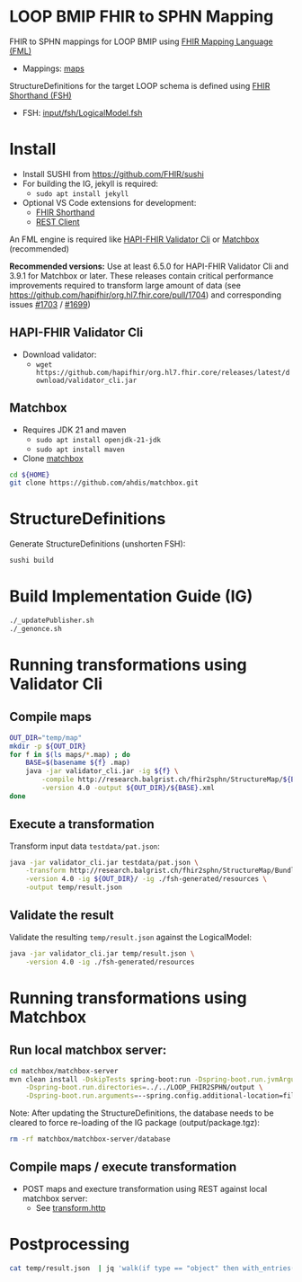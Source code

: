 # LOOP BMIP FHIR to SPHN Mapping

FHIR to SPHN mappings for LOOP BMIP using [FHIR Mapping Language (FML)](https://build.fhir.org/mapping-language.html)
* Mappings: [maps](maps/)

StructureDefinitions for the target LOOP schema is defined using [FHIR Shorthand (FSH)](https://build.fhir.org/ig/HL7/fhir-shorthand/)
* FSH: [input/fsh/LogicalModel.fsh](input/fsh/LogicalModel.fsh)

# Install
* Install SUSHI from https://github.com/FHIR/sushi
* For building the IG, jekyll is required:
    * `sudo apt install jekyll`
* Optional VS Code extensions for development:
    * [FHIR Shorthand](https://marketplace.visualstudio.com/items?itemName=MITRE-Health.vscode-language-fsh)
    * [REST Client](https://marketplace.visualstudio.com/items?itemName=humao.rest-client)

An FML engine is required like [HAPI-FHIR Validator Cli](https://confluence.hl7.org/pages/viewpage.action?pageId=76158820#UsingtheFHIRMappingLanguage-runtransformsjavavalidatorRunTransformsviatheJavaValidatorJar) or [Matchbox](https://ahdis.github.io/matchbox/) (recommended)

**Recommended versions:** Use at least 6.5.0 for HAPI-FHIR Validator Cli and 3.9.1 for Matchbox or later. These releases contain critical performance improvements required to transform large amount of data (see https://github.com/hapifhir/org.hl7.fhir.core/pull/1704) and corresponding issues [#1703](https://github.com/hapifhir/org.hl7.fhir.core/issues/1703) / [#1699](https://github.com/hapifhir/org.hl7.fhir.core/issues/1699))

## HAPI-FHIR Validator Cli
* Download validator:
    * `wget https://github.com/hapifhir/org.hl7.fhir.core/releases/latest/download/validator_cli.jar`

## Matchbox
* Requires JDK 21 and maven
    * `sudo apt install openjdk-21-jdk`
    * `sudo apt install maven`
* Clone [matchbox](https://github.com/ahdis/matchbox)
```bash
cd ${HOME}
git clone https://github.com/ahdis/matchbox.git
```

# StructureDefinitions
Generate StructureDefinitions (unshorten FSH):
```bash
sushi build
```

# Build Implementation Guide (IG)
```bash
./_updatePublisher.sh
./_genonce.sh
```

# Running transformations using Validator Cli
## Compile maps
```bash
OUT_DIR="temp/map"
mkdir -p ${OUT_DIR}
for f in $(ls maps/*.map) ; do
    BASE=$(basename ${f} .map)
    java -jar validator_cli.jar -ig ${f} \
        -compile http://research.balgrist.ch/fhir2sphn/StructureMap/${BASE} \
        -version 4.0 -output ${OUT_DIR}/${BASE}.xml
done
```

## Execute a transformation
Transform input data ```testdata/pat.json```:
```bash
java -jar validator_cli.jar testdata/pat.json \
    -transform http://research.balgrist.ch/fhir2sphn/StructureMap/BundleToLoopSphn \
    -version 4.0 -ig ${OUT_DIR}/ -ig ./fsh-generated/resources \
    -output temp/result.json
```

## Validate the result
Validate the resulting  ```temp/result.json``` against the LogicalModel:
```bash
java -jar validator_cli.jar temp/result.json \
    -version 4.0 -ig ./fsh-generated/resources
```

# Running transformations using Matchbox
## Run local matchbox server:
```bash
cd matchbox/matchbox-server
mvn clean install -DskipTests spring-boot:run -Dspring-boot.run.jvmArguments="-Xmx4g" \
	-Dspring-boot.run.directories=../../LOOP_FHIR2SPHN/output \
	-Dspring-boot.run.arguments=--spring.config.additional-location=file:../../LOOP_FHIR2SPHN/with-preload/application.yaml
```
Note: After updating the StructureDefinitions, the database needs to be cleared to force re-loading of the IG package (output/package.tgz):
```bash
rm -rf matchbox/matchbox-server/database
```

## Compile maps / execute transformation
* POST maps and execture transformation using REST against local matchbox server:
    * See [transform.http](transform.http)


# Postprocessing
```bash
cat temp/result.json  | jq 'walk(if type == "object" then with_entries(.key = (if .key == "reference" then "id" else .key end)) else . end)' | jq 'walk(if type == "object" then with_entries(.key = (if .key != "id" and .key != "iri" and .key != "termid" and .key != "content" and .key != "target_concept" then "sphn:" else "" end ) + .key) else . end)'
```


